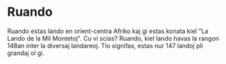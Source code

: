 # Ruando

Ruando estas lando en orient-centra Afriko kaj gi estas konata kiel "La Lando de
la Mil Montetoj". Cu vi scias? Ruando, kiel lando havas la rangon 148an inter la
diversaj landareoj. Tio signifas, estas nur 147 landoj pli grandaj ol gi.
